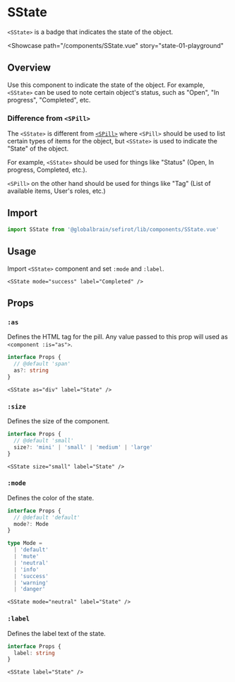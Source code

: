 <script setup lang="ts">
import SState from 'sefirot/components/SState.vue'

const modes = ['default', 'neutral', 'info', 'success', 'warning', 'danger'] as const
</script>

# SState

`<SState>` is a badge that indicates the state of the object.

<Showcase
  path="/components/SState.vue"
  story="state-01-playground"
>
  <div class="flex flex-wrap gap-12">
    <SState v-for="m in modes" :key="m" :mode="m" label="State" />
  </div>
</Showcase>

## Overview

Use this component to indicate the state of the object. For example, `<SState>` can be used to note certain object's status, such as "Open", "In progress", "Completed", etc.

### Difference from `<SPill>`

The `<SState>` is different from [`<SPill>`](pill) where `<SPill>` should be used to list certain types of items for the object, but `<SState>` is used to indicate the "State" of the object.

For example, `<SState>` should be used for things like "Status" (Open, In progress, Completed, etc.).

`<SPill>` on the other hand should be used for things like "Tag" (List of available items, User's roles, etc.)

## Import

```ts
import SState from '@globalbrain/sefirot/lib/components/SState.vue'
```

## Usage

Import `<SState>` component and set `:mode` and `:label`.

```vue-html
<SState mode="success" label="Completed" />
```

## Props

### `:as`

Defines the HTML tag for the pill. Any value passed to this prop will used as `<component :is="as">`.

```ts
interface Props {
  // @default 'span'
  as?: string
}
```

```vue-html
<SState as="div" label="State" />
```

### `:size`

Defines the size of the component.

```ts
interface Props {
  // @default 'small'
  size?: 'mini' | 'small' | 'medium' | 'large'
}
```

```vue-html
<SState size="small" label="State" />
```

### `:mode`

Defines the color of the state.

```ts
interface Props {
  // @default 'default'
  mode?: Mode
}

type Mode =
  | 'default'
  | 'mute'
  | 'neutral'
  | 'info'
  | 'success'
  | 'warning'
  | 'danger'
```

```vue-html
<SState mode="neutral" label="State" />
```

### `:label`

Defines the label text of the state.

```ts
interface Props {
  label: string
}
```

```vue-html
<SState label="State" />
```
